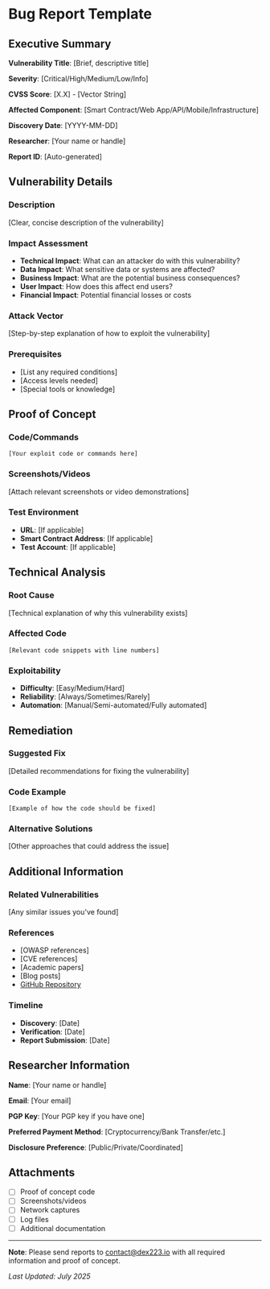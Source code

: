 # Bug Report Template

## Executive Summary

**Vulnerability Title**: [Brief, descriptive title]

**Severity**: [Critical/High/Medium/Low/Info]

**CVSS Score**: [X.X] - [Vector String]

**Affected Component**: [Smart Contract/Web App/API/Mobile/Infrastructure]

**Discovery Date**: [YYYY-MM-DD]

**Researcher**: [Your name or handle]

**Report ID**: [Auto-generated]

## Vulnerability Details

### Description
[Clear, concise description of the vulnerability]

### Impact Assessment
- **Technical Impact**: What can an attacker do with this vulnerability?
- **Data Impact**: What sensitive data or systems are affected?
- **Business Impact**: What are the potential business consequences?
- **User Impact**: How does this affect end users?
- **Financial Impact**: Potential financial losses or costs

### Attack Vector
[Step-by-step explanation of how to exploit the vulnerability]

### Prerequisites
- [List any required conditions]
- [Access levels needed]
- [Special tools or knowledge]

## Proof of Concept

### Code/Commands
```[language]
[Your exploit code or commands here]
```

### Screenshots/Videos
[Attach relevant screenshots or video demonstrations]

### Test Environment
- **URL**: [If applicable]
- **Smart Contract Address**: [If applicable]
- **Test Account**: [If applicable]

## Technical Analysis

### Root Cause
[Technical explanation of why this vulnerability exists]

### Affected Code
```[language]
[Relevant code snippets with line numbers]
```

### Exploitability
- **Difficulty**: [Easy/Medium/Hard]
- **Reliability**: [Always/Sometimes/Rarely]
- **Automation**: [Manual/Semi-automated/Fully automated]

## Remediation

### Suggested Fix
[Detailed recommendations for fixing the vulnerability]

### Code Example
```[language]
[Example of how the code should be fixed]
```

### Alternative Solutions
[Other approaches that could address the issue]

## Additional Information

### Related Vulnerabilities
[Any similar issues you've found]

### References
- [OWASP references]
- [CVE references]
- [Academic papers]
- [Blog posts]
- [GitHub Repository](https://github.com/EthereumCommonwealth)

### Timeline
- **Discovery**: [Date]
- **Verification**: [Date]
- **Report Submission**: [Date]

## Researcher Information

**Name**: [Your name or handle]

**Email**: [Your email]

**PGP Key**: [Your PGP key if you have one]

**Preferred Payment Method**: [Cryptocurrency/Bank Transfer/etc.]

**Disclosure Preference**: [Public/Private/Coordinated]

## Attachments

- [ ] Proof of concept code
- [ ] Screenshots/videos
- [ ] Network captures
- [ ] Log files
- [ ] Additional documentation

---

**Note**: Please send reports to contact@dex223.io with all required information and proof of concept.

*Last Updated: July 2025* 